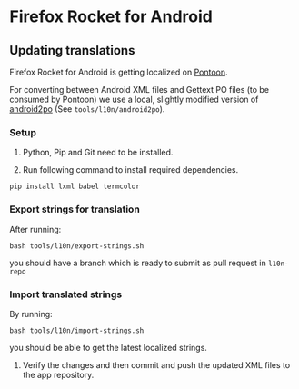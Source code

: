 # Firefox Rocket for Android

## Updating translations

Firefox Rocket for Android is getting localized on [Pontoon](https://pontoon.mozilla.org/projects/firefox-rocket/).

For converting between Android XML files and Gettext PO files (to be consumed by Pontoon) we use a local, slightly modified version of [android2po](https://github.com/miracle2k/android2po) (See `tools/l10n/android2po`).

### Setup

1. Python, Pip and Git need to be installed.

2. Run following command to install required dependencies.

  ```shell
  pip install lxml babel termcolor
  ```

### Export strings for translation

After running:

  ```shell
  bash tools/l10n/export-strings.sh
  ```

you should have a branch which is ready to submit as pull request in `l10n-repo`

### Import translated strings

By running:

  ```shell
  bash tools/l10n/import-strings.sh
  ```
you should be able to get the latest localized strings.

1. Verify the changes and then commit and push the updated XML files to the app repository.

